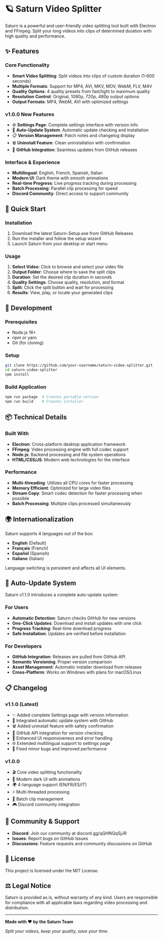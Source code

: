 # 🪐 Saturn Video Splitter

Saturn is a powerful and user-friendly video splitting tool built with Electron and FFmpeg. Split your long videos into clips of determined duration with high quality and performance.

## ✨ Features

### Core Functionality
- **Smart Video Splitting**: Split videos into clips of custom duration (1-600 seconds)
- **Multiple Formats**: Support for MP4, AVI, MKV, MOV, WebM, FLV, M4V
- **Quality Options**: 4 quality presets from fast/light to maximum quality
- **Resolution Control**: Original, 1080p, 720p, 480p output options
- **Output Formats**: MP4, WebM, AVI with optimized settings

### v1.0.0 New Features
- ⚙️ **Settings Page**: Complete settings interface with version info
- 🔄 **Auto-Update System**: Automatic update checking and installation
- 📋 **Version Management**: Patch notes and changelog display
- 🗑️ **Uninstall Feature**: Clean uninstallation with confirmation
- 📡 **GitHub Integration**: Seamless updates from GitHub releases

### Interface & Experience
- **Multilingual**: English, French, Spanish, Italian
- **Modern UI**: Dark theme with smooth animations
- **Real-time Progress**: Live progress tracking during processing
- **Batch Processing**: Parallel clip processing for speed
- **Discord Community**: Direct access to support community

## 🚀 Quick Start

### Installation
1. Download the latest Saturn-Setup.exe from GitHub Releases
2. Run the installer and follow the setup wizard
3. Launch Saturn from your desktop or start menu

### Usage
1. **Select Video**: Click to browse and select your video file
2. **Output Folder**: Choose where to save the split clips
3. **Duration**: Set the desired clip duration in seconds
4. **Quality Settings**: Choose quality, resolution, and format
5. **Split**: Click the split button and wait for processing
6. **Results**: View, play, or locate your generated clips

## 🔧 Development

### Prerequisites
- Node.js 16+
- npm or yarn
- Git (for cloning)

### Setup
```bash
git clone https://github.com/your-username/saturn-video-splitter.git
cd saturn-video-splitter
npm install
```

### Build Application
```bash
npm run package  # Creates portable version
npm run build    # Creates installer
```

## 📦 Technical Details

### Built With
- **Electron**: Cross-platform desktop application framework
- **FFmpeg**: Video processing engine with full codec support
- **Node.js**: Backend processing and file system operations
- **HTML/CSS/JS**: Modern web technologies for the interface

### Performance
- **Multi-threading**: Utilizes all CPU cores for faster processing
- **Memory Efficient**: Optimized for large video files
- **Stream Copy**: Smart codec detection for faster processing when possible
- **Batch Processing**: Multiple clips processed simultaneously

## 🌍 Internationalization

Saturn supports 4 languages out of the box:
- **English** (Default)
- **Français** (French)
- **Español** (Spanish)
- **Italiano** (Italian)

Language switching is persistent and affects all UI elements.

## 🔄 Auto-Update System

Saturn v1.1.0 introduces a complete auto-update system:

### For Users
- **Automatic Detection**: Saturn checks GitHub for new versions
- **One-Click Updates**: Download and install updates with one click
- **Progress Tracking**: Real-time download progress
- **Safe Installation**: Updates are verified before installation

### For Developers
- **GitHub Integration**: Releases are pulled from GitHub API
- **Semantic Versioning**: Proper version comparison
- **Asset Management**: Automatic installer download from releases
- **Cross-Platform**: Works on Windows with plans for macOS/Linux

## 📋 Changelog

### v1.1.0 (Latest)
- ✨ Added complete Settings page with version information
- 🔄 Integrated automatic update system with GitHub
- 🗑️ Added uninstall feature with safety confirmation
- 📡 GitHub API integration for version checking
- 🎯 Enhanced UI responsiveness and error handling
- 🌐 Extended multilingual support to settings page
- 🐛 Fixed minor bugs and improved performance

### v1.0.0
- 🎬 Core video splitting functionality
- 🎨 Modern dark UI with animations
- 🌍 4-language support (EN/FR/ES/IT)
- ⚡ Multi-threaded processing
- 📁 Batch clip management
- 🎮 Discord community integration

## 🤝 Community & Support

- **Discord**: Join our community at discord.gg/qQHNQqSjJR
- **Issues**: Report bugs on GitHub Issues
- **Discussions**: Feature requests and community discussions on GitHub

## 📄 License

This project is licensed under the MIT License.

## ⚖️ Legal Notice

Saturn is provided as is, without warranty of any kind. Users are responsible for compliance with all applicable laws regarding video processing and distribution.

---

**Made with ❤️ by the Saturn Team**

*Split your videos, keep your quality, save your time.*
